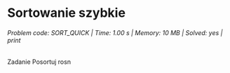 # Sortowanie szybkie
###### Problem code: SORT_QUICK \| Time: 1.00 s \| Memory: 10 MB \| Solved: yes \| print

Zadanie
Posortuj rosn
